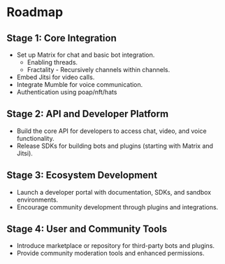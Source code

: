 # Roadmap

## Stage 1: Core Integration
- Set up Matrix for chat and basic bot integration.
    - Enabling threads.
    - Fractality - Recursively channels within channels.
- Embed Jitsi for video calls.
- Integrate Mumble for voice communication.
- Authentication using poap/nft/hats

## Stage 2: API and Developer Platform

- Build the core API for developers to access chat, video, and voice functionality.
- Release SDKs for building bots and plugins (starting with Matrix and Jitsi).

## Stage 3: Ecosystem Development

- Launch a developer portal with documentation, SDKs, and sandbox environments.
- Encourage community development through plugins and integrations.

## Stage 4: User and Community Tools

- Introduce marketplace or repository for third-party bots and plugins.
- Provide community moderation tools and enhanced permissions.